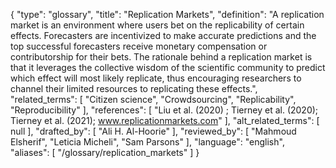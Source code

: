{
    "type": "glossary",
    "title": "Replication Markets",
    "definition": "A replication market is an environment where users bet on the replicability of certain effects. Forecasters are incentivized to make accurate predictions and the top successful forecasters receive monetary compensation or contributorship for their bets. The rationale behind a replication market is that it leverages the collective wisdom of the scientific community to predict which effect will most likely replicate, thus encouraging researchers to channel their limited resources to replicating these effects.",
    "related_terms": [
        "Citizen science",
        "Crowdsourcing",
        "Replicability",
        "Reproducibility"
    ],
    "references": [
        "Liu et al. (2020) ; Tierney et al. (2020); Tierney et al. (2021); www.replicationmarkets.com"
    ],
    "alt_related_terms": [
        null
    ],
    "drafted_by": [
        "Ali H. Al-Hoorie"
    ],
    "reviewed_by": [
        "Mahmoud Elsherif",
        "Leticia Micheli",
        "Sam Parsons"
    ],
    "language": "english",
    "aliases": [
        "/glossary/replication_markets"
    ]
}